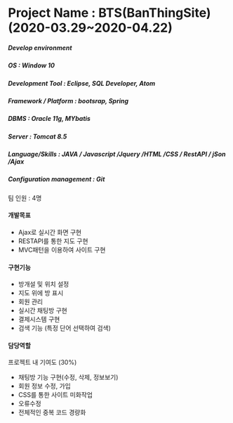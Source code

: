 # Project Name : BTS(BanThingSite) (2020-03.29~2020-04.22)

##### Develop environment  
##### OS : Window 10  
##### Development Tool : Eclipse, SQL Developer, Atom
##### Framework / Platform : bootsrap, Spring
##### DBMS : Oracle 11g, MYbatis
##### Server : Tomcat 8.5  
##### Language/Skills : JAVA / Javascript /Jquery /HTML /CSS / RestAPI / jSon /Ajax
##### Configuration management : Git  

팀 인원 : 4명

#### 개발목표

- Ajax로 실시간 화면 구현
- RESTAPI를 통한 지도 구현
- MVC패턴을 이용하여 사이트 구현

#### 구현기능

- 방개설 및 위치 설정
- 지도 위에 방 표시
- 회원 관리 
- 실시간 채팅방 구현
- 결제시스템 구현
- 검색 기능 (특정 단어 선택하여 검색)

#### 담당역할

프로젝트 내 기여도 (30%)
- 채팅방 기능 구현(수정, 삭제, 정보보기)
- 회원 정보 수정, 가입
- CSS를 통한 사이트 미화작업
- 오류수정
- 전체적인 중복 코드 경량화
